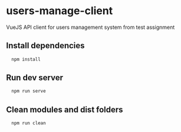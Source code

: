 # users-manage-client
VueJS API client for users management system from test assignment

## Install dependencies
```bash
  npm install
```

## Run dev server
```bash
  npm run serve
```

## Clean modules and dist folders
```bash
  npm run clean
```
